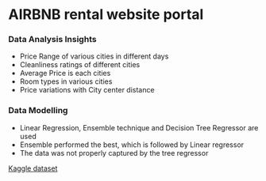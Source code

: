 <h1> <ceter> AIRBNB rental website portal </center></h1>

<h3>Data Analysis Insights</h3>
<ul>
  <li>Price Range of various cities in different days</li>
  <li>Cleanliness ratings of different cities</li>
  <li>Average Price is each cities</li>
  <li>Room types in various cities</li>
  <li>Price variations with City center distance</li>
</ul>

<h3>Data Modelling </h3>
<ul>
  <li>Linear Regression, Ensemble technique and Decision Tree Regressor are used</li>
  <li>Ensemble performed the best, which is followed by Linear regressor</li>
  <li>The data was not properly captured by the tree regressor</li>
</ul>

[Kaggle dataset](https://www.kaggle.com/datasets/dipeshkhemani/airbnb-cleaned-europe-dataset)
